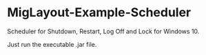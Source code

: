 # MigLayout-Example-Scheduler

Scheduler for Shutdown, Restart, Log Off and Lock for Windows 10.

Just run the executable .jar file.

